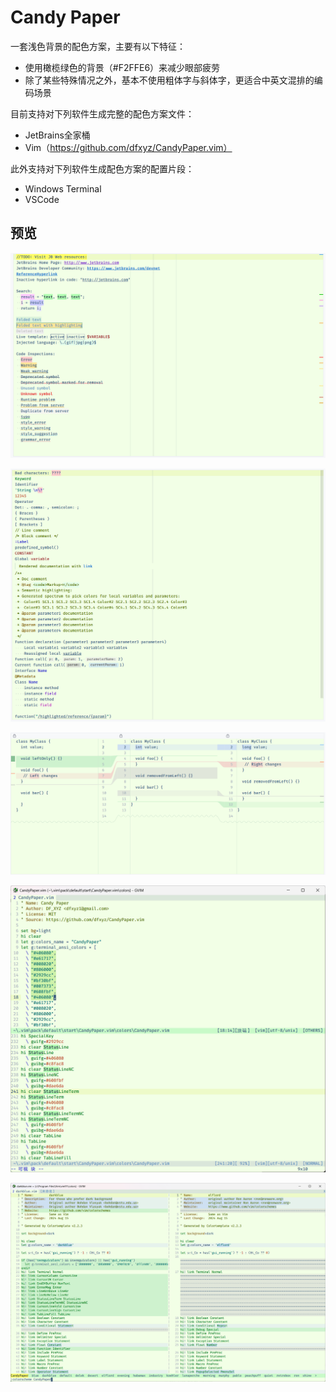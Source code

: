 # Candy Paper

一套浅色背景的配色方案，主要有以下特征：
* 使用橄榄绿色的背景（#F2FFE6）来减少眼部疲劳
* 除了某些特殊情况之外，基本不使用粗体字与斜体字，更适合中英文混排的编码场景

目前支持对下列软件生成完整的配色方案文件：
* JetBrains全家桶
* Vim（https://github.com/dfxyz/CandyPaper.vim）

此外支持对下列软件生成配色方案的配置片段：
* Windows Terminal
* VSCode

## 预览

![Example1](https://raw.githubusercontent.com/dfxyz/CandyPaper/master/screenshots/jetbrains1.png)

![Example1](https://raw.githubusercontent.com/dfxyz/CandyPaper/master/screenshots/jetbrains2.png)

![Example1](https://raw.githubusercontent.com/dfxyz/CandyPaper/master/screenshots/jetbrains3.png)

![Example1](https://raw.githubusercontent.com/dfxyz/CandyPaper/master/screenshots/vim1.png)

![Example1](https://raw.githubusercontent.com/dfxyz/CandyPaper/master/screenshots/vim2.png)

